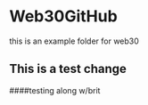 # Web30GitHub
this is an example folder for web30


## This is a test change
####testing along w/brit